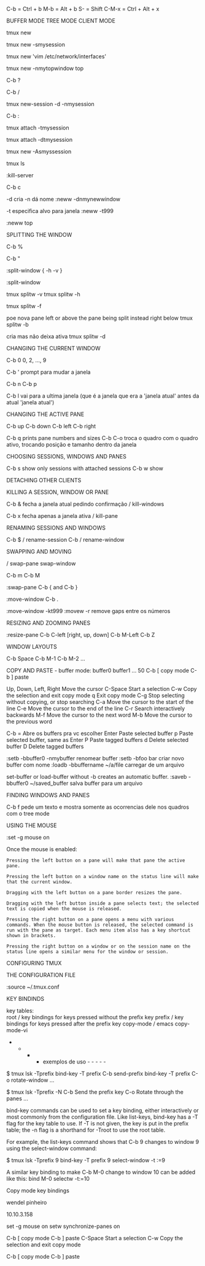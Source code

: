 C-b   =    Ctrl + b
M-b   =    Alt  + b
S-    =    Shift
C-M-x =    Ctrl + Alt + x



BUFFER MODE
TREE MODE
CLIENT MODE


tmux new

tmux new -smysession

tmux new 'vim /etc/network/interfaces'


tmux new -nmytopwindow top


C-b ? 

C-b / <tecla>

tmux new-session -d -nmysession


C-b : 

tmux attach -tmysession

tmux attach -dtmysession

tmux new -Asmyssession

tmux ls

:kill-server



C-b c 

-d cria -n dá nome
:neww -dnmynewwindow

-t especifica alvo para janela
:neww -t999

:neww top


SPLITTING THE WINDOW

C-b %

C-b "

:split-window { -h  -v  }

:split-window

tmux splitw -v
tmux splitw -h


tmux splitw -f

poe nova pane left or above the pane being split instead right below
tmux splitw -b

cria mas não deixa ativa
tmux splitw -d


CHANGING THE CURRENT WINDOW

C-b 0    0, 2, ..., 9

C-b '  prompt para mudar a janela

C-b n
C-b p

C-b l vai para a ultima janela (que é a janela que era a 'janela atual' antes da atual 'janela atual')



CHANGING THE ACTIVE PANE

C-b up
C-b down
C-b left
C-b right

C-b q prints pane numbers and sizes
C-b C-o troca o quadro com o quadro ativo, trocando posição e tamanho dentro da janela


CHOOSING SESSIONS, WINDOWS AND PANES

C-b s   show only sessions with attached sessions
C-b w   show 



DETACHING OTHER CLIENTS






KILLING A SESSION, WINDOW OR PANE

C-b & fecha a janela atual pedindo confirmação / kill-windows

C-b x fecha apenas a janela ativa / kill-pane



RENAMING SESSIONS AND WINDOWS 

C-b $   / rename-session
C-b     / rename-window


SWAPPING AND MOVING

/ swap-pane swap-window

C-b m 
C-b M

:swap-pane
C-b {  and  C-b }

:move-window
C-b .

:move-window -kt999
:movew -r   remove gaps entre os números


RESIZING AND ZOOMING PANES

:resize-pane
C-b C-left     [right, up, down]
C-b M-Left
C-b Z




WINDOW LAYOUTS

C-b Space
C-b M-1     C-b M-2   ...


COPY AND PASTE - buffer mode: buffer0 buffer1 ... 50
C-b [  copy mode
C-b ]  paste 

Up, Down, Left, Right 	Move the cursor
C-Space Start a selection
C-w 	Copy the selection and exit copy mode
q    	Exit copy mode
C-g 	Stop selecting without copying, or stop searching
C-a 	Move the cursor to the start of the line
C-e 	Move the cursor to the end of the line
C-r 	Search interactively backwards
M-f 	Move the cursor to the next word
M-b 	Move the cursor to the previous word



C-b =   Abre os buffers pra vc escolher
Enter 	Paste selected buffer
p 	Paste selected buffer, same as Enter
P 	Paste tagged buffers
d 	Delete selected buffer
D 	Delete tagged buffers


:setb -bbuffer0 -nmybuffer    renomear buffer
:setb -bfoo bar               criar novo buffer com nome
:loadb -bbuffername ~/a/file  carregar de um arquivo

set-buffer or load-buffer without -b creates an automatic buffer.
:saveb -bbuffer0 ~/saved_buffer salva buffer para um arquivo



FINDING WINDOWS AND PANES

C-b f pede um texto e mostra somente as ocorrencias dele nos quadros com o tree mode


USING THE MOUSE

:set -g mouse on

Once the mouse is enabled:

    Pressing the left button on a pane will make that pane the active pane.
    
    Pressing the left button on a window name on the status line will make that the current window.
    
    Dragging with the left button on a pane border resizes the pane.
    
    Dragging with the left button inside a pane selects text; the selected text is copied when the mouse is released.
    
    Pressing the right button on a pane opens a menu with various commands. When the mouse button is released, the selected command is run with the pane as target. Each menu item also has a key shortcut shown in brackets.
    
    Pressing the right button on a window or on the session name on the status line opens a similar menu for the window or session.


CONFIGURING TMUX


THE CONFIGURATION FILE

:source ~/.tmux.conf


KEY BINDINDS

key tables:  
root         / key bindings for keys pressed without the prefix key
prefix       / key bindings for keys pressed after the prefix key
copy-mode    / emacs
copy-mode-vi


 - - - - exemplos de uso - - - - -

$ tmux lsk -Tprefix
bind-key    -T prefix C-b     send-prefix
bind-key    -T prefix C-o     rotate-window
...


$ tmux lsk -Tprefix -N
C-b     Send the prefix key
C-o     Rotate through the panes
...

bind-key commands can be used to set a key binding, either interactively or most commonly from the configuration file. Like list-keys, bind-key has a -T flag for the key table to use. If -T is not given, the key is put in the prefix table; the -n flag is a shorthand for -Troot to use the root table.

For example, the list-keys command shows that C-b 9 changes to window 9 using the select-window command:

$ tmux lsk -Tprefix 9
bind-key -T prefix 9 select-window -t :=9


A similar key binding to make C-b M-0 change to window 10 can be added like this:
bind M-0 selectw -t:=10






Copy mode key bindings





wendel pinheiro







10.10.3.158



set -g mouse on
setw synchronize-panes on


C-b [  copy mode
C-b ]  paste 
C-Space Start a selection
C-w 	Copy the selection and exit copy mode

C-b [  copy mode
C-b ]  paste 